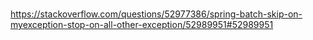#

https://stackoverflow.com/questions/52977386/spring-batch-skip-on-myexception-stop-on-all-other-exception/52989951#52989951
